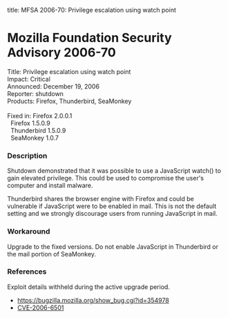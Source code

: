 title: MFSA 2006-70: Privilege escalation using watch point

<h1>Mozilla Foundation Security Advisory 2006-70</h1>

<p><span class="label">Title:</span>      Privilege escalation using watch point<br/>
<span class="label">Impact:</span>     Critical<br/>
<span class="label">Announced:</span>  December 19, 2006<br/>
<span class="label">Reporter:</span>   shutdown<br/>
<span class="label">Products:</span>   Firefox, Thunderbird, SeaMonkey<br/>
<br/>
<span class="label">Fixed in:</span>   Firefox 2.0.0.1<br/>
<span class="label">&#160;</span>      Firefox 1.5.0.9<br/>
<span class="label">&#160;</span>      Thunderbird 1.5.0.9<br/>
<span class="label">&#160;</span>      SeaMonkey 1.0.7</p>

<h3>Description</h3>

<p>Shutdown demonstrated that it was possible to use a JavaScript
watch() to gain elevated privilege. This could be used to compromise
the user's computer and install malware.</p>

<p class="note">Thunderbird shares the browser engine with Firefox
and could be vulnerable if JavaScript were to be enabled in
mail. This is not the default setting and we strongly discourage users from
running JavaScript in mail.</p>

<h3>Workaround</h3>

<p>Upgrade to the fixed versions. Do not enable JavaScript in Thunderbird
or the mail portion of SeaMonkey.</p>

<h3>References</h3>

<p>Exploit details withheld during the active upgrade period.</p>

<ul>
<li><a href="https://bugzilla.mozilla.org/show_bug.cgi?id=354978">
https://bugzilla.mozilla.org/show_bug.cgi?id=354978</a></li>
<li><a class="ex-ref" href="http://nvd.nist.gov/nvd.cfm?cvename=CVE-2006-6501">CVE-2006-6501</a></li>
</ul>



